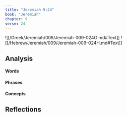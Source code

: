 ```yaml
---
title: "Jeremiah 9:24"
book: "Jeremiah"
chapter: 9
verse: 24
---
```

![[/Greek/Jeremiah/009/Jeremiah-009-024G.md#Text]]
![[/Hebrew/Jeremiah/009/Jeremiah-009-024H.md#Text]]

## Analysis

#### Words

#### Phrases

#### Concepts

## Reflections
